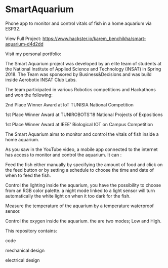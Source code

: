# SmartAquarium
Phone app to monitor and control vitals of fish in a home aquarium via ESP32.


View Full Project: https://www.hackster.io/karem_benchikha/smart-aquarium-d4d2dd

Visit my personal portfolio: 

The Smart Aquarium project was developed by an elite team of students at the National Institute of Applied Science and Technology (INSAT) in Spring 2018.
The Team was sponsored by Business&Decisions and was build inside Aerobotix INSAT Club Labs.

The team participated in various Robotics competitions and Hackathons and won the following: 

  2nd Place Winner Award at IoT TUNISIA National Competition
  
  1st Place Winner Award at TUNIROBOTS'18 National Projects of Expositions
  
  1st Place Winner Award at IEEE' Biological IOT on Campus Competition

The Smart Aquarium aims to monitor and control the vitals of fish inside a home aquarium.

As you saw in the YouTube video, a mobile app connected to the internet has access to monitor and control the aquarium. It can :

Feed the fish either manually by specifying the amount of food and click on the feed button or by setting a schedule to choose the time and date of when to feed the fish.

Control the lighting inside the aquarium, you have the possibility to choose from an RGB color palette. a night mode linked to a light sensor will turn automatically the white light on when it too dark for the fish.

Measure the temperature of the aquarium by a temperature waterproof sensor.

Control the oxygen inside the aquarium. the are two modes; Low and High.

This repository contains: 

code 

mechanical design

electrical design
